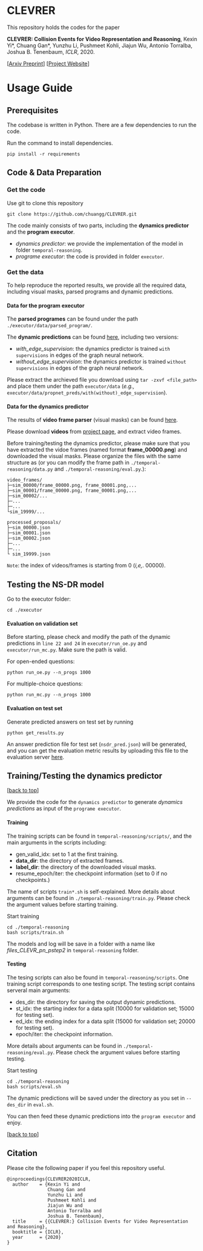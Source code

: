 # CLEVRER


This repository holds the codes for the paper

> 
**CLEVRER: Collision Events for Video Representation and Reasoning**,
Kexin Yi*, Chuang Gan*, Yunzhu Li, Pushmeet Kohli, Jiajun Wu, Antonio Torralba, Joshua B. Tenenbaum, *ICLR*, 2020.
>
[[Arxiv Preprint](https://arxiv.org/pdf/1910.01442)]
[[Project Website](http://clevrer.csail.mit.edu/)]


# Usage Guide

## Prerequisites
<!-- [[back to top](#CLEVRER)] -->
The codebase is written in Python.
There are a few dependencies to run the code. 

Run the command to install dependencies.

```
pip install -r requirements
```



## Code & Data Preparation

### Get the code
<!-- [[back to top](#CLEVRER)] -->

Use git to clone this repository
```
git clone https://github.com/chuangg/CLEVRER.git
```
The code mainly consists of two parts, including the **dynamics predictor** and the **program executor**. 
- *dynamics predictor*: we provide the implementation of the model in folder `temporal-reasoning`.
- *programe executor*: the code is provided in folder `executor`. 

### Get the data
To help reproduce the reported results, we provide all the required data, including visual masks, parsed programs and dynamic predictions.
#### Data for the program executor
>
The **parsed programes** can be found under the path `./executor/data/parsed_program/`.

The **dynamic predictions** can be found [here][propnet_preds], including two versions:

- *with_edge_supervision*: the dynamics predictor is trained `with supervisions` in edges of the graph neural network.
- *without_edge_supervision*: the dynamics predictor is trained `without supervisions` in edges of the graph neural network.
>
Please extract the archieved file you download using `tar -zxvf <file_path>` and place them under the path ``executor/data`` (*e.g.,* `executor/data/propnet_preds/with(without)_edge_supervision`).
#### Data for the dynamics predictor
>
The results of **video frame parser** (visual masks) can be found [here][proposals].

Please download **videos** from [project page](http://clevrer.csail.mit.edu/), and extract video frames.

Before training/testing the dynamics predictor, please make sure that you have extracted the vidoe frames (named format **frame_00000.png**) and downloaded the visual masks. 
Please organize the files with the same structure as (or you can modify the frame path in `./temporal-reasoning/data.py` and `./temporal-reasoning/eval.py`.):
```
video_frames/
├─sim_00000/frame_00000.png, frame_00001.png,... 
├─sim_00001/frame_00000.png, frame_00001.png,...
├─sim_00002/...
├─...
├─...
└sim_19999/...

processed_proposals/
├─sim_00000.json
├─sim_00001.json
├─sim_00002.json
├─...
├─...
└ sim_19999.json
```
`Note`: the index of videos/frames is starting from 0 (*i,e,*. 00000).

>
## Testing the NS-DR model
>
Go to the executor folder:
```
cd ./executor
```

#### Evaluation on validation set

Before starting, please check and modify the path of the dynamic predictions in `line 22 and 24` in `executor/run_oe.py` and `executor/run_mc.py`. Make sure the path is valid.

For open-ended questions:
```
python run_oe.py --n_progs 1000
```

For multiple-choice questions:
```
python run_mc.py --n_progs 1000
```
>

#### Evaluation on test set

Generate predicted answers on test set by running
```
python get_results.py
```
An answer prediction file for test set (`nsdr_pred.json`) will be generated, and you can get the evaluation metric results by uploading this file to the evaluation server [here][evalai].

## Training/Testing the dynamics predictor
[[back to top](#CLEVRER)]

We provide the code for the `dynamics predictor` to generate *dynamics predictions* as input of the `programe executor`.
>

#### Training
The training scripts can be found in `temporal-reasoning/scripts/`, and the main arguments in the scripts including:
- gen_valid_idx: set to 1 at the first training. 
- **data_dir**: the directory of extracted frames.
- **label_dir**: the directory of the downloaded visual masks.
- resume_epoch/iter: the checkpoint information (set to 0 if no checkpoints.)

The name of scripts `train*.sh` is self-explained.
More details about arguments can be found in `./temporal-reasoning/train.py`. Please check the argument values before starting training.
>
Start training
```
cd ./temporal-reasoning 
bash scripts/train.sh   
```


The models and log will be save in a folder with a name like *files_CLEVR_pn_pstep2* in `temporal-reasoning` folder.

#### Testing
>
The tesing scripts can also be found in `temporal-reasoning/scripts`. One training script corresponds to one testing script. The testing script contains serveral main arguments:
- des_dir: the directory for saving the output dynamic predictions.
- st_idx: the starting index for a data split (10000 for validation set; 15000 for testing set).
- ed_idx: the ending index for a data split (15000 for validation set; 20000 for testing set).
- epoch/iter: the checkpoint information.

More details about arguments can be found in `./temporal-reasoning/eval.py`. Please check the argument values before starting testing.
>
Start testing
```
cd ./temporal-reasoning
bash scripts/eval.sh
```
The dynamic predictions will be saved under the directory as you set in `--des_dir` in `eval.sh`. 

You can then feed these dynamic predictions into the `program executor` and enjoy.

[[back to top](#CLEVRER)]

## Citation
Please cite the following paper if you feel this repository useful.
```
@inproceedings{CLEVRER2020ICLR,
  author    = {Kexin Yi and
               Chuang Gan and
               Yunzhu Li and
               Pushmeet Kohli and
               Jiajun Wu and
               Antonio Torralba and
               Joshua B. Tenenbaum},
  title     = {{CLEVRER:} Collision Events for Video Representation and Reasoning},
  booktitle = {ICLR},
  year      = {2020}
}
```



[propnet_preds]:https://drive.google.com/file/d/1u2OdG59Zl1PqNAnXZjDVMmhXSy3czR44/view?usp=sharing
[proposals]:https://drive.google.com/file/d/1BJ8n1z0M7a-8yhDRX_P_50GakKXRf8uR/view?usp=sharing
[evalai]:https://evalai.cloudcv.org/web/challenges/challenge-page/667/overview
